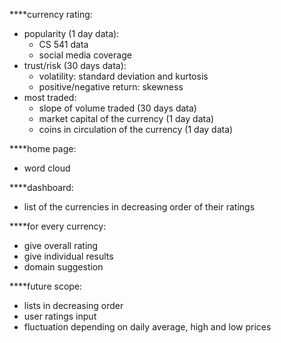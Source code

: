 ****currency rating:
- popularity (1 day data):
    - CS 541 data
    - social media coverage
- trust/risk (30 days data):
    - volatility: standard deviation and kurtosis
    - positive/negative return: skewness
- most traded:
    - slope of volume traded (30 days data)
    - market capital of the currency (1 day data)
    - coins in circulation of the currency (1 day data)

****home page:
- word cloud

****dashboard:
- list of the currencies in decreasing order of their ratings

****for every currency:
- give overall rating
- give individual results
- domain suggestion

****future scope:
- lists in decreasing order
- user ratings input
- fluctuation depending on daily average, high and low prices

